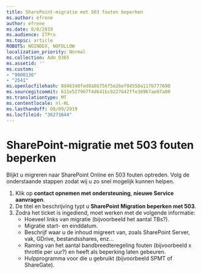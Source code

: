 ```yaml
---
title: SharePoint-migratie met 503 fouten beperken
ms.author: efrene
author: efrene
ms.date: 8/8/2019
ms.audience: ITPro
ms.topic: article
ROBOTS: NOINDEX, NOFOLLOW
localization_priority: Normal
ms.collection: Adm_O365
ms.assetid: ''
ms.custom:
- "9000136"
- "2541"
ms.openlocfilehash: 8d46340fed8a86756f5e2bef04550a117b777690
ms.sourcegitcommit: 631e527967f4d641bc9227642ffe38967ae87a00
ms.translationtype: MT
ms.contentlocale: nl-NL
ms.lasthandoff: 08/09/2019
ms.locfileid: "36271644"
---
```

# <a name="sharepoint-migration-throttling-with-503-errors"></a>SharePoint-migratie met 503 fouten beperken

Blijkt u migreren naar SharePoint Online en 503 fouten optreden. Volg de onderstaande stappen zodat wij u zo snel mogelijk kunnen helpen. 

1. Klik op **contact opnemen met ondersteuning**, **nieuwe Service aanvragen**.
2. De titel en beschrijving typt u **SharePoint Migration beperken met 503**.
3. Zodra het ticket is ingediend, moet werken met de volgende informatie:
    - Hoeveel links van migratie (bijvoorbeeld het aantal TBs?).
    - Migratie start- en einddatum.
    - Beschrijf waar u de inhoud migreert van, zoals SharePoint Server, vak, GDrive, bestandsshares, enz...
    - Raming van het aantal bandbreedteregeling fouten (bijvoorbeeld x throttle per uur?) en heeft als beperking laten gebeuren.
    - Hulpprogramma voor die u gebruikt (bijvoorbeeld SPMT of ShareGate).


